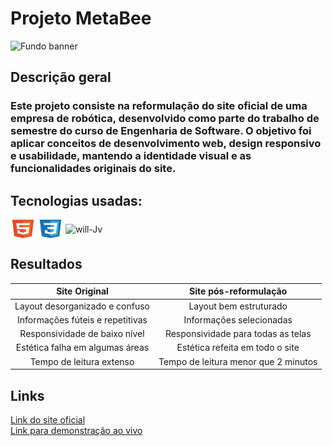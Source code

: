 # Projeto MetaBee
![Fundo banner](/Projeto%20MetaBee/img/fundo-banner2.jpg)
## Descrição geral
### Este projeto consiste na reformulação do site oficial de uma empresa de robótica, desenvolvido como parte do trabalho de semestre do curso de Engenharia de Software. O objetivo foi aplicar conceitos de desenvolvimento web, design responsivo e usabilidade, mantendo a identidade visual e as funcionalidades originais do site.

## Tecnologias usadas:

<img align="center" alt="will-HTML" height="30" width="40" src="https://raw.githubusercontent.com/devicons/devicon/master/icons/html5/html5-original.svg">
<img align="center" alt="will-CSS" height="30" width="40" src="https://raw.githubusercontent.com/devicons/devicon/master/icons/css3/css3-original.svg">
<img align="center" alt="will-Jv" height="30" width="40" src="https://cdn.jsdelivr.net/gh/devicons/devicon@latest/icons/bootstrap/bootstrap-original.svg" />

## Resultados

| Site Original | Site pós-reformulação |
| :---:  | :---: |
| Layout desorganizado e confuso | Layout bem estruturado |
| Informações fúteis e repetitivas | Informações selecionadas |
| Responsividade de baixo nível | Responsividade para todas as telas |
| Estética falha em algumas áreas | Estética refeita em todo o site |
| Tempo de leitura extenso | Tempo de leitura menor que 2 minutos |

## Links

[Link do site oficial](https://metabee.tec.br/)  
[Link para demonstração ao vivo](https://willruty.github.io/MetaBee/)


